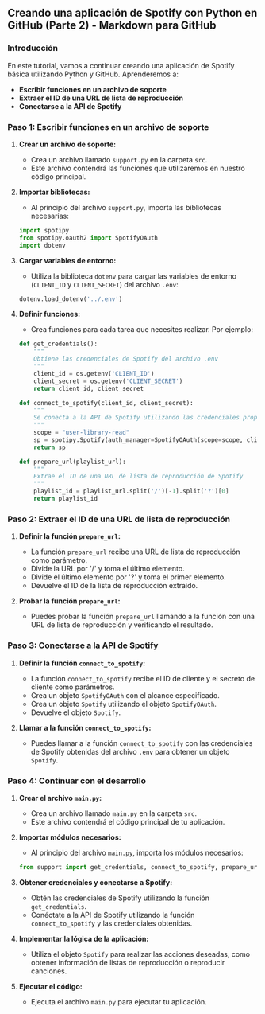 ## Creando una aplicación de Spotify con Python en GitHub (Parte 2) - Markdown para GitHub

### Introducción

En este tutorial, vamos a continuar creando una aplicación de Spotify básica utilizando Python y GitHub. Aprenderemos a:

* **Escribir funciones en un archivo de soporte**
* **Extraer el ID de una URL de lista de reproducción**
* **Conectarse a la API de Spotify**

### Paso 1: Escribir funciones en un archivo de soporte

1. **Crear un archivo de soporte:**
    * Crea un archivo llamado `support.py` en la carpeta `src`.
    * Este archivo contendrá las funciones que utilizaremos en nuestro código principal.

2. **Importar bibliotecas:**
    * Al principio del archivo `support.py`, importa las bibliotecas necesarias:

    ```python
    import spotipy
    from spotipy.oauth2 import SpotifyOAuth
    import dotenv
    ```

3. **Cargar variables de entorno:**
    * Utiliza la biblioteca `dotenv` para cargar las variables de entorno (`CLIENT_ID` y `CLIENT_SECRET`) del archivo `.env`:

    ```python
    dotenv.load_dotenv('../.env')
    ```

4. **Definir funciones:**
    * Crea funciones para cada tarea que necesites realizar. Por ejemplo:

    ```python
    def get_credentials():
        """
        Obtiene las credenciales de Spotify del archivo .env
        """
        client_id = os.getenv('CLIENT_ID')
        client_secret = os.getenv('CLIENT_SECRET')
        return client_id, client_secret

    def connect_to_spotify(client_id, client_secret):
        """
        Se conecta a la API de Spotify utilizando las credenciales proporcionadas
        """
        scope = "user-library-read"
        sp = spotipy.Spotify(auth_manager=SpotifyOAuth(scope=scope, client_id=client_id, client_secret=client_secret))
        return sp

    def prepare_url(playlist_url):
        """
        Extrae el ID de una URL de lista de reproducción de Spotify
        """
        playlist_id = playlist_url.split('/')[-1].split('?')[0]
        return playlist_id
    ```

### Paso 2: Extraer el ID de una URL de lista de reproducción

1. **Definir la función `prepare_url`:**
    * La función `prepare_url` recibe una URL de lista de reproducción como parámetro.
    * Divide la URL por '/' y toma el último elemento.
    * Divide el último elemento por '?' y toma el primer elemento.
    * Devuelve el ID de la lista de reproducción extraído.

2. **Probar la función `prepare_url`:**
    * Puedes probar la función `prepare_url` llamando a la función con una URL de lista de reproducción y verificando el resultado.

### Paso 3: Conectarse a la API de Spotify

1. **Definir la función `connect_to_spotify`:**
    * La función `connect_to_spotify` recibe el ID de cliente y el secreto de cliente como parámetros.
    * Crea un objeto `SpotifyOAuth` con el alcance especificado.
    * Crea un objeto `Spotify` utilizando el objeto `SpotifyOAuth`.
    * Devuelve el objeto `Spotify`.

2. **Llamar a la función `connect_to_spotify`:**
    * Puedes llamar a la función `connect_to_spotify` con las credenciales de Spotify obtenidas del archivo `.env` para obtener un objeto `Spotify`.

### Paso 4: Continuar con el desarrollo

1. **Crear el archivo `main.py`:**
    * Crea un archivo llamado `main.py` en la carpeta `src`.
    * Este archivo contendrá el código principal de tu aplicación.

2. **Importar módulos necesarios:**
    * Al principio del archivo `main.py`, importa los módulos necesarios:

    ```python
    from support import get_credentials, connect_to_spotify, prepare_url
    ```

3. **Obtener credenciales y conectarse a Spotify:**
    * Obtén las credenciales de Spotify utilizando la función `get_credentials`.
    * Conéctate a la API de Spotify utilizando la función `connect_to_spotify` y las credenciales obtenidas.

4. **Implementar la lógica de la aplicación:**
    * Utiliza el objeto `Spotify` para realizar las acciones deseadas, como obtener información de listas de reproducción o reproducir canciones.

5. **Ejecutar el código:**
    * Ejecuta el archivo `main.py` para ejecutar tu aplicación.